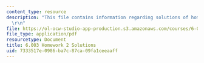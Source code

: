 ```yaml
---
content_type: resource
description: "This file contains information regarding solutions of homework 2.\r\n\
  \r\n"
file: https://ol-ocw-studio-app-production.s3.amazonaws.com/courses/6-003-signals-and-systems-fall-2011/7333517e0986ba7c87ca09fa1ceeaaff_MIT6_003F11_sol02.pdf
file_type: application/pdf
resourcetype: Document
title: 6.003 Homework 2 Solutions
uid: 7333517e-0986-ba7c-87ca-09fa1ceeaaff
---
```

